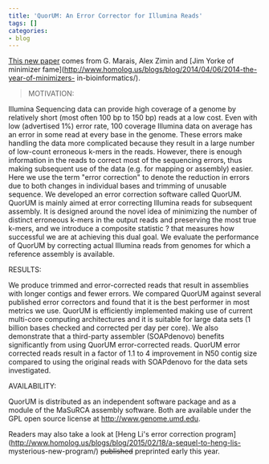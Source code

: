 ```yaml
---
title: 'QuorUM: An Error Corrector for Illumina Reads'
tags: []
categories:
- blog
---
```

[This new paper](http://www.ncbi.nlm.nih.gov/pubmed/26083032) comes from G.
Marais, Alex Zimin and [Jim Yorke of minimizer
fame](http://www.homolog.us/blogs/blog/2014/04/06/2014-the-year-of-minimizers-
in-bioinformatics/).
<!--more-->

> MOTIVATION:

Illumina Sequencing data can provide high coverage of a genome by relatively
short (most often 100 bp to 150 bp) reads at a low cost. Even with low
(advertised 1%) error rate, 100 coverage Illumina data on average has an error
in some read at every base in the genome. These errors make handling the data
more complicated because they result in a large number of low-count erroneous
k-mers in the reads. However, there is enough information in the reads to
correct most of the sequencing errors, thus making subsequent use of the data
(e.g. for mapping or assembly) easier. Here we use the term "error correction"
to denote the reduction in errors due to both changes in individual bases and
trimming of unusable sequence. We developed an error correction software
called QuorUM. QuorUM is mainly aimed at error correcting Illumina reads for
subsequent assembly. It is designed around the novel idea of minimizing the
number of distinct erroneous k-mers in the output reads and preserving the
most true k-mers, and we introduce a composite statistic ? that measures how
successful we are at achieving this dual goal. We evaluate the performance of
QuorUM by correcting actual Illumina reads from genomes for which a reference
assembly is available.

RESULTS:

We produce trimmed and error-corrected reads that result in assemblies with
longer contigs and fewer errors. We compared QuorUM against several published
error correctors and found that it is the best performer in most metrics we
use. QuorUM is efficiently implemented making use of current multi-core
computing architectures and it is suitable for large data sets (1 billion
bases checked and corrected per day per core). We also demonstrate that a
third-party assembler (SOAPdenovo) benefits significantly from using QuorUM
error-corrected reads. QuorUM error corrected reads result in a factor of 1.1
to 4 improvement in N50 contig size compared to using the original reads with
SOAPdenovo for the data sets investigated.

AVAILABILITY:

QuorUM is distributed as an independent software package and as a module of
the MaSuRCA assembly software. Both are available under the GPL open source
license at http://www.genome.umd.edu.

Readers may also take a look at [Heng Li's error correction
program](http://www.homolog.us/blogs/blog/2015/02/18/a-sequel-to-heng-lis-
mysterious-new-program/) <del>published</del> preprinted early this year.

